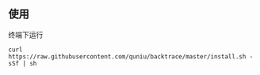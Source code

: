 
## 使用
终端下运行
```shell
curl https://raw.githubusercontent.com/quniu/backtrace/master/install.sh -sSf | sh
```
